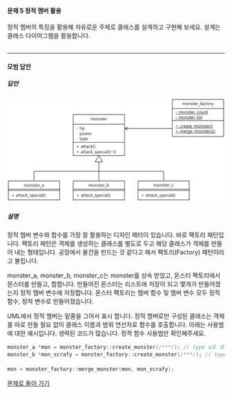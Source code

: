 #### 문제 5 정적 멤버 활용
정적 멤버의 특징을 활용해 자유로운 주제로 클래스를 설계하고 구현해 보세요. 설계는 클래스 다이어그램을 활용합니다.
<br/><br/>

---


#### 모범 답안
##### 답안
![](monster_factory.png)
##### 설명
정적 멤버 변수와 함수를 가장 잘 활용하는 디자인 패터이 있습니다. 바로 팩토리 패턴입니다. 팩토리 패턴은 객체를 생성하는 클래스를 별도로 두고 해당 클래스가 객체를 만들어 내는 형태입니다. 공장에서 물건을 만드는 것 같다고 해서 팩토리(Factory) 패턴이라고 불립니다.

monster_a, monster_b, monster_c는 monster를 상속 받았고, 몬스터 팩토리에서 몬스터를 만들고, 합합니다. 만들어진 몬스터는 리스트에 저장이 되고 몇개가 만들어졌는지 정적 멤버 변수에 저정합니다. 몬스터 팩토리는 멤버 함수 및 멤버 변수 모두 정적 함수, 정적 변수로 만들어졌습니다.

UML에서 정적 멤버는 밑줄을 그어서 표시 합니다. 정적 멤버로만 구성된 클래스는 객체를 따로 만들 필요 없이 클래스 이름과 범위 연산자로 함수를 호출합니다. 아래는 사용범에 대한 예시입니다. 생략된 코드가 많습니다. 정적 함수 사용법만 확인해주세요.
```cpp
monster_a *mon = monster_factory::create_monster(/***/); // type a로 생성 - Type enum은 예제에서 생략했습니다.
monster_b *mon_scrafy = monster_factory::create_monster(/***/); // type b로 생성

mon = monster_factory::merge_monster(mon, mon_scrafy);
```

[문제로 돌아 가기](README.md "문제로 돌아 가기")
